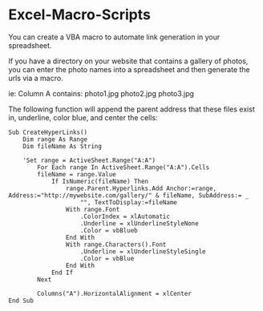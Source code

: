 # Excel-Macro-Scripts

You can create a VBA macro to automate link generation in your spreadsheet. 

If you have a directory on your website that contains a gallery of photos, you can enter the photo names into a spreadsheet and then
generate the urls via a macro.

ie: Column A contains:
photo1.jpg
photo2.jpg
photo3.jpg

The following function will append the parent address that these files exist in, underline, color blue, and center the cells:

```vba
Sub CreateHyperLinks()
    Dim range As Range
    Dim fileName As String

    'Set range = ActiveSheet.Range("A:A")
        For Each range In ActiveSheet.Range("A:A").Cells
        fileName = range.Value
            If IsNumeric(fileName) Then
                range.Parent.Hyperlinks.Add Anchor:=range, Address:="http://mywebsite.com/gallery/" & fileName, SubAddress:= _
                    "", TextToDisplay:=fileName
                With range.Font
                    .ColorIndex = xlAutomatic
                    .Underline = xlUnderlineStyleNone
                    .Color = vbBlueb
                End With
                With range.Characters().Font
                    .Underline = xlUnderlineStyleSingle
                    .Color = vbBlue
                End With
            End If
        Next
        
        Columns("A").HorizontalAlignment = xlCenter
End Sub
```
